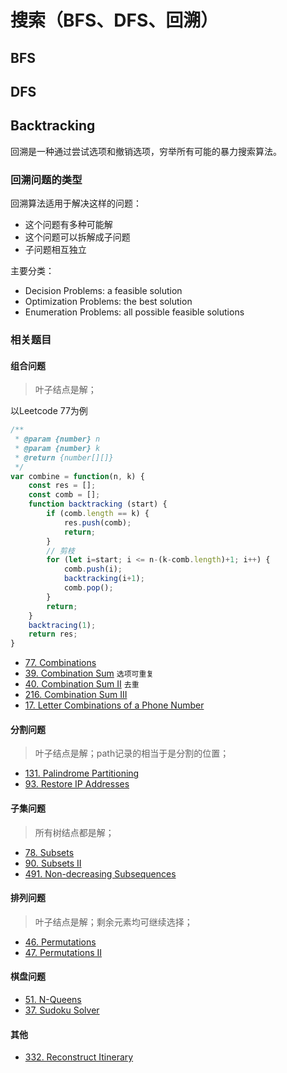 # 搜索（BFS、DFS、回溯）

## BFS
## DFS
## Backtracking
回溯是一种通过尝试选项和撤销选项，穷举所有可能的暴力搜索算法。

### 回溯问题的类型
回溯算法适用于解决这样的问题：
- 这个问题有多种可能解
- 这个问题可以拆解成子问题
- 子问题相互独立

主要分类：
- Decision Problems: a feasible solution
- Optimization Problems: the best solution
- Enumeration Problems: all possible feasible solutions

### 相关题目
#### 组合问题
> 叶子结点是解；


以Leetcode 77为例
```javascript
/**
 * @param {number} n
 * @param {number} k
 * @return {number[][]}
 */
var combine = function(n, k) {
    const res = [];
    const comb = [];
    function backtracking (start) {
        if (comb.length == k) {
            res.push(comb);
            return;
        }
        // 剪枝
        for (let i=start; i <= n-(k-comb.length)+1; i++) {
            comb.push(i);
            backtracking(i+1);
            comb.pop();
        }
        return;
    }
    backtracing(1);
    return res;
}
```
- [77. Combinations](https://leetcode.com/problems/combinations/)
- [39. Combination Sum](https://leetcode.com/problems/combination-sum/) `选项可重复`
- [40. Combination Sum II](https://leetcode.com/problems/combination-sum-ii/)  `去重`
- [216. Combination Sum III](https://leetcode.com/problems/combination-sum-iii/)
- [17. Letter Combinations of a Phone Number](https://leetcode.com/problems/letter-combinations-of-a-phone-number/)

#### 分割问题
> 叶子结点是解；path记录的相当于是分割的位置；
- [131. Palindrome Partitioning](https://leetcode.com/problems/palindrome-partitioning/)
- [93. Restore IP Addresses](https://leetcode.com/problems/restore-ip-addresses/)

#### 子集问题
> 所有树结点都是解；
- [78. Subsets](https://leetcode.com/problems/subsets/)
- [90. Subsets II](https://leetcode.com/problems/subsets-ii/)
- [491. Non-decreasing Subsequences](https://leetcode.com/problems/non-decreasing-subsequences/)

#### 排列问题
> 叶子结点是解；剩余元素均可继续选择；
- [46. Permutations](https://leetcode.com/problems/permutations/)
- [47. Permutations II](https://leetcode.com/problems/permutations-ii/)

#### 棋盘问题
- [51. N-Queens](https://leetcode.com/problems/n-queens/)
- [37. Sudoku Solver](https://leetcode.com/problems/sudoku-solver/)

#### 其他
- [332. Reconstruct Itinerary](https://leetcode.com/problems/reconstruct-itinerary/)
